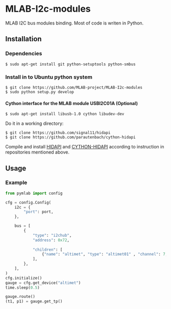 MLAB-I2c-modules
================

MLAB I2C bus modules binding. Most of code is writen in Python. 


Installation
------------

### Dependencies

    $ sudo apt-get install git python-setuptools python-smbus

### Install in to Ubuntu python system
    
    $ git clone https://github.com/MLAB-project/MLAB-I2c-modules
    $ sudo python setup.py develop

#### Cython interface for the MLAB module USBI2C01A (Optional)

    $ sudo apt-get install libusb-1.0 cython libudev-dev
   
Do it in a working directory:

    $ git clone https://github.com/signal11/hidapi
    $ git clone https://github.com/parautenbach/cython-hidapi
  
Compile and install [HIDAPI](https://github.com/signal11/hidapi) and [CYTHON-HIDAPI](https://github.com/parautenbach/cython-hidapi) according to instruction in repositories mentioned above.

Usage
-----

### Example

```python
from pymlab import config

cfg = config.Config(
    i2c = {
        "port": port,
    },

    bus = [
        {
            "type": "i2chub",
            "address": 0x72,
            
            "children": [
                {"name": "altimet", "type": "altimet01" , "channel": 7, },   
            ],
        },
    ],
)
cfg.initialize()
gauge = cfg.get_device("altimet")
time.sleep(0.5)

gauge.route()
(t1, p1) = gauge.get_tp()

```


